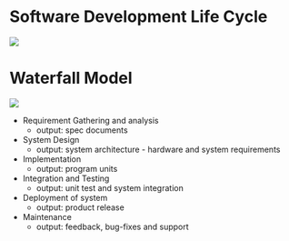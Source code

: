 # Software Development Life Cycle
![](https://quotesthatkeepmegoing.files.wordpress.com/2013/04/sdlc.png)

# Waterfall Model
![](https://www.tutorialspoint.com/sdlc/images/sdlc_waterfall_model.jpg)

- Requirement Gathering and analysis 
  - output: spec documents
- System Design 
  - output: system architecture - hardware and system requirements
- Implementation 
  - output: program units
- Integration and Testing 
  - output: unit test and system integration 
- Deployment of system 
  - output: product release
- Maintenance 
  - output: feedback, bug-fixes and support
  


